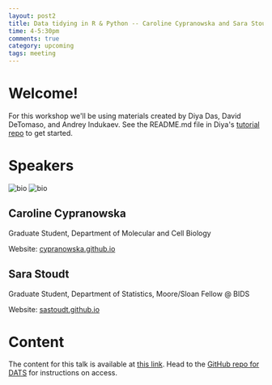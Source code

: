 ```yaml
---
layout: post2
title: Data tidying in R & Python -- Caroline Cypranowska and Sara Stoudt
time: 4-5:30pm
comments: true
category: upcoming
tags: meeting
---
```


# Welcome!

For this workshop we'll be using materials created by Diya Das, David DeTomaso, and Andrey Indukaev. See the README.md file in Diya's [tutorial repo](https://github.com/diyadas/tutorials) to get started. 

# Speakers

![bio]({{site.url}}/bioimages/cypranowska.png)
![bio]({{site.url}}/bioimages/stoudtsara.jpg)

## Caroline Cypranowska
Graduate Student, Department of Molecular and Cell Biology


Website: [cypranowska.github.io](https://cypranowska.github.io/)


## Sara Stoudt
Graduate Student, Department of Statistics, 
Moore/Sloan Fellow @ BIDS

Website: [sastoudt.github.io](https://sastoudt.github.io/)


# Content

The content for this talk is available at
[this link](https://github.com/BIDS/dats/tree/master/code_examples/JupyterNotebookForGreatGood).
Head to the
[GitHub repo for DATS](https://github.com/BIDS/dats)
for instructions on access.
